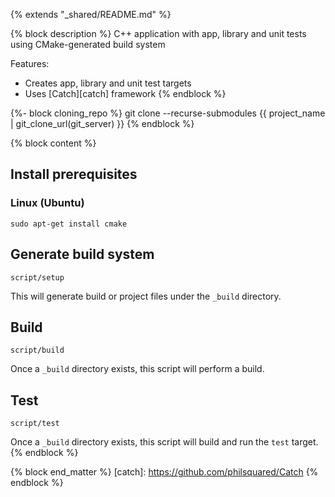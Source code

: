 {% extends "_shared/README.md" %}

{% block description %}
C++ application with app, library and unit tests using CMake-generated build system

Features:

* Creates app, library and unit test targets
* Uses [Catch][catch] framework
{% endblock %}

{%- block cloning_repo %}
git clone --recurse-submodules {{ project_name | git_clone_url(git_server) }}
{% endblock %}

{% block content %}
## Install prerequisites

### Linux (Ubuntu)

```
sudo apt-get install cmake
```

## Generate build system

```
script/setup
```

This will generate build or project files under the `_build` directory.

## Build

```
script/build
```

Once a `_build` directory exists, this script will perform a build.

## Test

```
script/test
```

Once a `_build` directory exists, this script will build and run the `test` target.
{% endblock %}

{% block end_matter %}
[catch]: https://github.com/philsquared/Catch
{% endblock %}